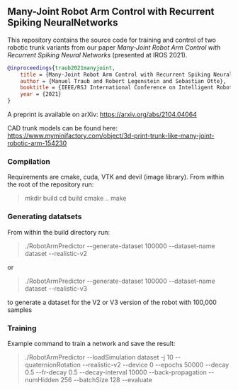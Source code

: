 ## Many-Joint Robot Arm Control with Recurrent Spiking NeuralNetworks

This repository contains the source code for training and control of two robotic trunk variants from our paper *Many-Joint Robot Arm Control with Recurrent Spiking Neural Networks* (presented at IROS 2021).

```bibtex
@inproceedings{traub2021manyjoint,
    title = {Many-Joint Robot Arm Control with Recurrent Spiking Neural Networks},
    author = {Manuel Traub and Robert Legenstein and Sebastian Otte},
    booktitle = {IEEE/RSJ International Conference on Intelligent Robots and Systems (IROS)},
    year = {2021}
}
```

A preprint is available on arXiv:
https://arxiv.org/abs/2104.04064


CAD trunk models can be found here:
https://www.myminifactory.com/object/3d-print-trunk-like-many-joint-robotic-arm-154230

### Compilation
Requirements are cmake, cuda, VTK and devil (image library).
From within the root of the repository run:
> mkdir build
> cd build
> cmake ..
> make

### Generating datatsets
From within the build directory run:
> ./RobotArmPredictor --generate-dataset 100000 --dataset-name dataset --realistic-v2

or

> ./RobotArmPredictor --generate-dataset 100000 --dataset-name dataset --realistic-v3

to generate a dataset for the V2 or V3 version of the robot with 100,000 samples

### Training
Example command to train a network and save the result:
> ./RobotArmPredictor --loadSimulation dataset -j 10 --quaternionRotation --realistic-v2 --device 0 --epochs 50000 --decay 0.5 --fr-decay 0.5 --decay-interval 10000 --back-propagation --numHidden 256 --batchSize 128 --evaluate

